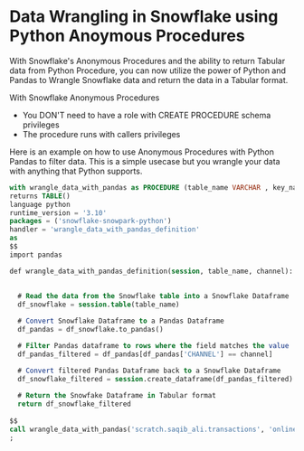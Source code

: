 # Data Wrangling in Snowflake using Python Anoymous Procedures

With Snowflake's Anonymous Procedures and the ability to return Tabular data from Python Procedure, you can now utilize the power of Python and Pandas to Wrangle Snowflake data and return the data in a Tabular format.

With Snowflake Anonymous Procedures
- You DON'T need to have a role with CREATE PROCEDURE schema privileges 
- The procedure runs with callers privileges

Here is an example on how to use Anonymous Procedures with Python Pandas to filter data. This is a simple usecase but you wrangle your data with anything that Python supports.

```sql
with wrangle_data_with_pandas as PROCEDURE (table_name VARCHAR , key_name VARCHAR)
returns TABLE()
language python
runtime_version = '3.10'
packages = ('snowflake-snowpark-python')
handler = 'wrangle_data_with_pandas_definition'
as
$$
import pandas

def wrangle_data_with_pandas_definition(session, table_name, channel):
  
  
  # Read the data from the Snowflake table into a Snowflake Dataframe
  df_snowflake = session.table(table_name)

  # Convert Snowflake Dataframe to a Pandas Dataframe
  df_pandas = df_snowflake.to_pandas()

  # Filter Pandas dataframe to rows where the field matches the value
  df_pandas_filtered = df_pandas[df_pandas['CHANNEL'] == channel]

  # Convert filtered Pandas Dataframe back to a Snowflake Dataframe
  df_snowflake_filtered = session.create_dataframe(df_pandas_filtered)
  
  # Return the Snowfake Dataframe in Tabular format
  return df_snowflake_filtered
  
$$
call wrangle_data_with_pandas('scratch.saqib_ali.transactions', 'online')
;
```

